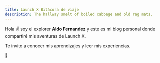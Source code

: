 ```yaml
---
title: Launch X Bitácora de viaje
description: The hallway smelt of boiled cabbage and old rag mats.
---
```


Hola ✌️  soy el explorer **Aldo Fernandez** y este es mi blog personal donde compartiré mis aventuras de Launch X.

Te invito a conocer mis aprendizajes y leer mis experiencias.

🚀
